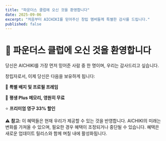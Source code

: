 ```yaml
---
title: "파운더스 클럽에 오신 것을 환영합니다"
date: 2025-09-06
excerpt: "처음부터 AICHIKI를 믿어주신 창립 멤버들께 특별한 감사를 드립니다."
published: false
---
```


# 🎉 파운더스 클럽에 오신 것을 환영합니다

당신은 AICHIKI를 가장 먼저 믿어준 사람 중 한 명이며, 우리는 감사드리고 싶습니다.

창립자로서, 이제 당신은 다음을 보유하게 됩니다:

🏅 **특별 배지 및 프로필 프레임**

🧠 **평생 Plus 메모리, 영원히 무료**

⭐ **프리미엄 영구 33% 할인**

⚠️ **참고:** 이 혜택들은 현재 우리가 제공할 수 있는 것을 반영합니다. AICHIKI의 미래는 변화를 가져올 수 있으며, 필요한 경우 혜택이 조정되거나 중단될 수 있습니다. 혜택은 새로운 업데이트 릴리스와 함께 며칠 내에 활성화됩니다.